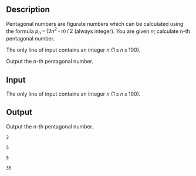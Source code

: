 ## Description

<div><p>Pentagonal numbers are figurate numbers which can be calculated using the formula <span class="tex-span"><i>p</i><sub class="lower-index"><i>n</i></sub> = (3<i>n</i><sup class="upper-index">2</sup> - <i>n</i>) / 2</span> (always integer). You are given <span class="tex-span"><i>n</i></span>; calculate <span class="tex-span"><i>n</i></span>-th pentagonal number.</p></div><div class="input-specification"><p>The only line of input contains an integer <span class="tex-span"><i>n</i></span> (<span class="tex-span">1 ≤ <i>n</i> ≤ 100</span>).</p></div><div class="output-specification"><p>Output the <span class="tex-span"><i>n</i></span>-th pentagonal number.</p></div>

## Input

<p>The only line of input contains an integer <span class="tex-span"><i>n</i></span> (<span class="tex-span">1 ≤ <i>n</i> ≤ 100</span>).</p>

## Output

<p>Output the <span class="tex-span"><i>n</i></span>-th pentagonal number.</p>





```input1
2

```




```input2
5

```




```output1
5

```




```output2
35

```



